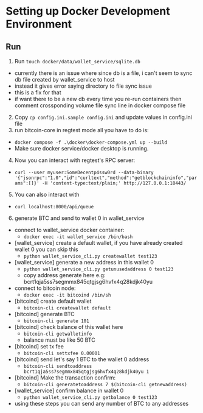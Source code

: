 # Setting up Docker Development Environment

## Run

1. Run `touch docker/data/wallet_service/sqlite.db`
  - currently there is an issue where since db is a file, i can't seem to sync db file created by wallet_service to host
  - instead it gives error saying directory to file sync issue
  - this is a fix for that
  - if want there to be a new db every time you re-run containers then comment crossponding volume file sync line in docker compose file 
2. Copy `cp config.ini.sample config.ini` and update values in config.ini file
3. run bitcoin-core in regtest mode all you have to do is:
  - `docker compose -f .\docker\docker-compose.yml up --build`
  - Make sure docker service/docker desktop is running.
4. Now you can interact with regtest's RPC server:
  - `curl --user myuser:SomeDecentp4ssw0rd --data-binary '{"jsonrpc":"1.0","id":"curltext","method":"getblockchaininfo","params":[]}' -H 'content-type:text/plain;' http://127.0.0.1:18443/` 
5. You can also interact with 
  - `curl localhost:8000/api/queue`
6. generate BTC and send to wallet 0 in wallet_service
  - connect to wallet_service docker container:
    - `docker exec -it wallet_service /bin/bash`
  - [wallet_service] create a default wallet, if you have already created wallet 0 you can skip this
    - `python wallet_service_cli.py createwallet test123`
  - [wallet_service] generate a new address in this wallet 0
    - `python wallet_service_cli.py getunusedaddress 0 test123`
    - copy address generate here e.g: bcrt1qja5ss7segmmx845qtgjsg6hvfx4q28kdjk40yu
  - connect to bitcoin node:
    - `docker exec -it bitcoind /bin/sh`
  - [bitcoind] create default wallet
    - `bitcoin-cli createwallet default`
  - [bitcoind] generate BTC
    - `bitcoin-cli generate 101`
  - [bitcoind] check balance of this wallet here 
    - `bitcoin-cli getwalletinfo`
    - balance must be like 50 BTC
  - [bitcoind] set tx fee
    - `bitcoin-cli settxfee 0.00001`
  - [bitcoind] send let's say 1 BTC to the wallet 0 address
    - `bitcoin-cli sendtoaddress bcrt1qja5ss7segmmx845qtgjsg6hvfx4q28kdjk40yu 1`
  - [bitcoind] Make the transaction confirm:
    - `bitcoin-cli generatetoaddress 7 $(bitcoin-cli getnewaddress)`
  - [wallet_service] confirm balance in wallet 0
    - `python wallet_service_cli.py getbalance 0 test123`
  - using these steps you can send any number of BTC to any addresses